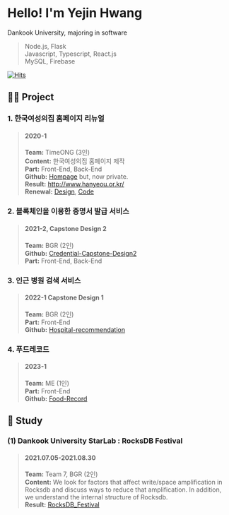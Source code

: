 # Hello! I'm Yejin Hwang
Dankook University, majoring in software    

> Node.js, Flask   
> Javascript, Typescript, React.js  
> MySQL, Firebase   

[![Hits](https://hits.seeyoufarm.com/api/count/incr/badge.svg?url=https%3A%2F%2Fgithub.com%2FYejinHwang-D&count_bg=%23BBB4FF&title_bg=%23555555&icon=&icon_color=%23E7E7E7&title=hits&edge_flat=false)](https://hits.seeyoufarm.com)

##  🤝🏻 Project
### 1. 한국여성의집 홈페이지 리뉴얼
> #### 2020-1
>**Team:** TimeONG (3인)  
>**Content:** 한국여성의집 홈페이지 제작  
>**Part:** Front-End, Back-End  
>**Github:** [Hompage](https://github.com/YejinHwang-D/Hompage) but, now private.  
>**Result:** http://www.hanyeou.or.kr/  
>**Renewal:** [Design](https://www.figma.com/file/oi78DPL93ZS1dxcXJ8Jm1N/%ED%95%9C%EA%B5%AD%EC%97%AC%EC%84%B1%EC%9D%98%EC%A7%91-UI%2FUX?node-id=0%3A1), [Code](https://github.com/kmi0817/women-homepage)

### 2. 블록체인을 이용한 증명서 발급 서비스
> #### 2021-2, Capstone Design 2
>**Team:** BGR (2인)  
>**Github:** [Credential-Capstone-Design2](https://github.com/YejinHwang-D/Credential-Capstone-Design2)  
> **Part:** Front-End, Back-End

### 3. 인근 병원 검색 서비스
> #### 2022-1 Capstone Design 1   
>**Team:** BGR (2인)  
> **Part:** Front-End  
> **Github:** [Hospital-recommendation](https://github.com/YejinHwang-D/Hospital-recommendation)  

### 4. 푸드레코드
> #### 2023-1  
> **Team:** ME (1인)  
> **Part:** Front-End  
> **Github:** [Food-Record](https://github.com/YejinHwang-D/Food-record)  






## 📕 Study
### (1) Dankook University StarLab : RocksDB Festival
> #### 2021.07.05-2021.08.30  
> **Team:** Team 7, BGR (2인)  
>**Content:** We look for factors that affect write/space amplification in Rocksdb and discuss ways to reduce that amplification. In addition, we understand the internal structure of Rocksdb.  
> **Result:** [RocksDB_Festival](https://github.com/YejinHwang-D/RocksDB_Festival/tree/main/RF7_Team_Interface)
